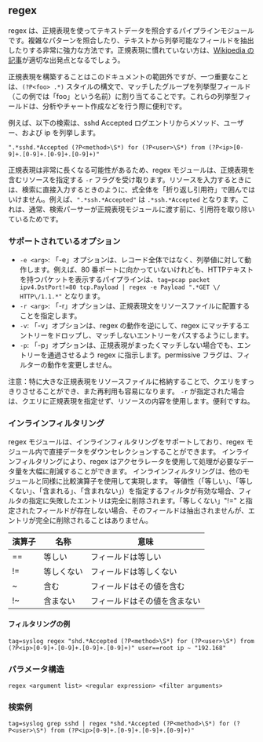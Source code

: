 ## regex

regex は、正規表現を使ってテキストデータを照合するパイプラインモジュールです。複雑なパターンを照合したり、テキストから列挙可能なフィールドを抽出したりする非常に強力な方法です。正規表現に慣れていない方は、[Wikipedia の記事](https://ja.wikipedia.org/wiki/%E6%AD%A3%E8%A6%8F%E8%A1%A8%E7%8F%BE)が適切な出発点となるでしょう。

正規表現を構築することはこのドキュメントの範囲外ですが、一つ重要なことは、`(?P<foo> .*)` スタイルの構文で、マッチしたグループを列挙型フィールド（この例では「foo」という名前）に割り当てることです。これらの列挙型フィールドは、分析やチャート作成などを行う際に便利です。

例えば、以下の検索は、sshd Accepted ログエントリからメソッド、ユーザー、および ip を列挙します。

```
".*sshd.*Accepted (?P<method>\S*) for (?P<user>\S*) from (?P<ip>[0-9]+.[0-9]+.[0-9]+.[0-9]+)"
```

正規表現は非常に長くなる可能性があるため、regex モジュールは、正規表現を含むリソースを指定する `-r` フラグを受け取ります。リソースを入力するときには、検索に直接入力するときのように、式全体を「折り返し引用符」で囲んではいけません。例えば、`".*ssh.*Accepted"` は `.*ssh.*Accepted` となります。これは、通常、検索パーサーが正規表現モジュールに渡す前に、引用符を取り除いているためです。

### サポートされているオプション

* `-e <arg>`: 「-e」オプションは、レコード全体ではなく、列挙値に対して動作します。例えば、80 番ポートに向かっていないけれども、HTTPテキストを持つパケットを表示するパイプラインは、`tag=pcap packet ipv4.DstPort!=80 tcp.Payload | regex -e Payload ".*GET \/ HTTP\/1.1.*"` となります。
* `-r <arg>`: 「-r」オプションは、正規表現文をリソースファイルに配置することを指定します。
* `-v`: 「-v」オプションは、regex の動作を逆にして、regex にマッチするエントリーをドロップし、マッチしないエントリーをパスするようにします。
* `-p`: 「-p」オプションは、正規表現がまったくマッチしない場合でも、エントリーを通過させるよう regex に指示します。permissive フラグは、フィルターの動作を変更しません。

注意：特に大きな正規表現をリソースファイルに格納することで、クエリをすっきりさせることができ、また再利用も容易になります。 `-r` が指定された場合は、クエリに正規表現を指定せず、リソースの内容を使用します。便利ですね。

### インラインフィルタリング

regex モジュールは、インラインフィルタリングをサポートしており、regex モジュール内で直接データをダウンセレクションすることができます。 インラインフィルタリングにより、regex はアクセラレータを使用して処理が必要なデータ量を大幅に削減することができます。 インラインフィルタリングは、他のモジュールと同様に比較演算子を使用して実現します。 等値性（「等しい」、「等しくない」、「含まれる」、「含まれない」）を指定するフィルタが有効な場合、フィルタの指定に失敗したエントリは完全に削除されます。「等しくない」"!=" と指定されたフィールドが存在しない場合、そのフィールドは抽出されませんが、エントリが完全に削除されることはありません。


| 演算子 | 名称 | 意味 |
|----------|------|-------------|
| == | 等しい | フィールドは等しい
| != | 等しくない | フィールドは等しくない
| ~ | 含む | フィールドはその値を含む
| !~ | 含まない | フィールドはその値を含まない

#### フィルタリングの例

```
tag=syslog regex "shd.*Accepted (?P<method>\S*) for (?P<user>\S*) from (?P<ip>[0-9]+.[0-9]+.[0-9]+.[0-9]+)" user==root ip ~ "192.168"
```

### パラメータ構造
```
regex <argument list> <regular expression> <filter arguments>
```
### 検索例
```
tag=syslog grep sshd | regex *shd.*Accepted (?P<method>\S*) for (?P<user>\S*) from (?P<ip>[0-9]+.[0-9]+.[0-9]+.[0-9]+)"
```
